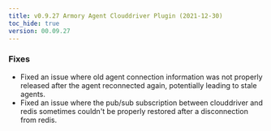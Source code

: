 ```yaml
---
title: v0.9.27 Armory Agent Clouddriver Plugin (2021-12-30)
toc_hide: true
version: 00.09.27
---
```


### Fixes

* Fixed an issue where old agent connection information was not properly released after the agent reconnected again, potentially leading to stale agents.
* Fixed an issue where the pub/sub subscription between clouddriver and redis sometimes couldn't be properly restored after a disconnection from redis.
